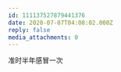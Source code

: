 ```yaml
---
id: 111137527879441376
date: 2020-07-07T04:08:02.000Z
reply: false
media_attachments: 0
---
```


准时半年感冒一次

